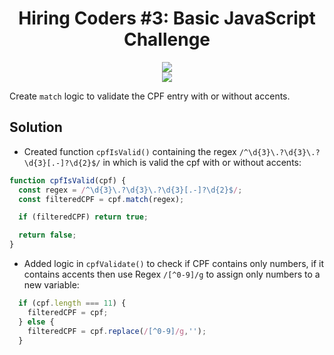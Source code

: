 <h1 align="center">Hiring Coders #3: Basic JavaScript Challenge</h1>

<p align="center">
  <img src="https://user-images.githubusercontent.com/23640888/168434446-4bed835e-d74d-4f70-812d-e48637f49fca.png"> <br>
  <img src="https://img.shields.io/static/v1?label=functionality&message=javascript&color=F7DF1E&style=for-the-badge&logo=javascript"/>
</p>

Create `match` logic to validate the CPF entry with or without accents.

## Solution
- Created function `cpfIsValid()` containing the regex `/^\d{3}\.?\d{3}\.?\d{3}[.-]?\d{2}$/` in which is valid the cpf with or without accents:
```javascript
function cpfIsValid(cpf) {
  const regex = /^\d{3}\.?\d{3}\.?\d{3}[.-]?\d{2}$/;
  const filteredCPF = cpf.match(regex);

  if (filteredCPF) return true;

  return false;
}
```
- Added logic in `cpfValidate()` to check if CPF contains only numbers, if it contains accents then use Regex `/[^0-9]/g` to assign only numbers to a new variable:
```javascript
  if (cpf.length === 11) {
    filteredCPF = cpf;
  } else {
    filteredCPF = cpf.replace(/[^0-9]/g,'');
  }  

```
